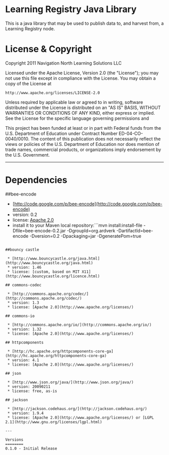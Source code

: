 Learning Registry Java Library
=========================================================

This is a java library that may be used to publish data to, and harvest 
from, a Learning Registry node.

License & Copyright
===================

Copyright 2011 Navigation North Learning Solutions LLC

Licensed under the Apache License, Version 2.0 (the "License");
you may not use this file except in compliance with the License.
You may obtain a copy of the License at

    http://www.apache.org/licenses/LICENSE-2.0

Unless required by applicable law or agreed to in writing, software
distributed under the License is distributed on an "AS IS" BASIS,
WITHOUT WARRANTIES OR CONDITIONS OF ANY KIND, either express or implied.
See the License for the specific language governing permissions and

This project has been funded at least or in part with Federal funds from 
the U.S. Department of Education under Contract Number ED-04-CO-0040/0010. 
The content of this publication does not necessarily reflect the views or 
policies of the U.S. Department of Education nor does mention of trade 
names, commercial products, or organizations imply endorsement by the U.S. 
Government.

---
Dependencies
============
##bee-encode

 * [http://code.google.com/p/bee-encode](http://code.google.com/p/bee-encode)
 * version: 0.2
 * license: [Apache 2.0](http://www.apache.org/licenses/)
 * install it to your Maven local repository:```mvn install:install-file -Dfile=bee-encode-0.2.jar -DgroupId=org.ardverk -DartifactId=bee-encode -Dversion=0.2 -Dpackaging=jar -DgeneratePom=true
```

##bouncy castle

 * [http://www.bouncycastle.org/java.html](http://www.bouncycastle.org/java.html)
 * version: 1.46
 * license: [custom, based on MIT X11](http://www.bouncycastle.org/licence.html)

## commons-codec

 * [http://commons.apache.org/codec/](http://commons.apache.org/codec/)
 * version: 1.3
 * license: [Apache 2.0](http://www.apache.org/licenses/)

## commons-io

 * [http://commons.apache.org/io/](http://commons.apache.org/io/)
 * version: 1.32
 * license: [Apache 2.0](http://www.apache.org/licenses/)

## httpcomponents

 * [http://hc.apache.org/httpcomponents-core-ga](http://hc.apache.org/httpcomponents-core-ga)
 * version: 4.1
 * license: [Apache 2.0](http://www.apache.org/licenses/)

## json

 * [http://www.json.org/java/](http://www.json.org/java/)
 * version: 20090211
 * license: free, as-is

## jackson

 * [http://jackson.codehaus.org/](http://jackson.codehaus.org/)
 * version: 1.9.4
 * license: [Apache 2.0](http://www.apache.org/licenses/) or [LGPL 2.1](http://www.gnu.org/licenses/lgpl.html)
 
--- 

Versions
========        
0.1.0 - Initial Release